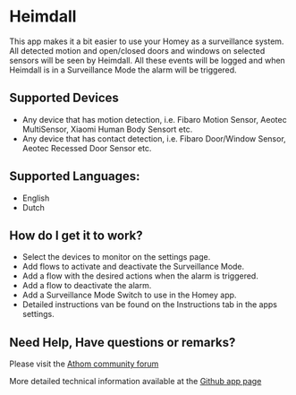 # Heimdall

This app makes it a bit easier to use your Homey as a surveillance system.
All detected motion and open/closed doors and windows on selected sensors will be seen by Heimdall. All these events will be logged and when Heimdall is in a Surveillance Mode the alarm will be triggered.

## Supported Devices
* Any device that has motion detection, i.e. Fibaro Motion Sensor, Aeotec MultiSensor, Xiaomi Human Body Sensort etc.
* Any device that has contact detection, i.e. Fibaro Door/Window Sensor, Aeotec Recessed Door Sensor etc.

## Supported Languages:
* English
* Dutch

## How do I get it to work?
* Select the devices to monitor on the settings page. 
* Add flows to activate and deactivate the Surveillance Mode.
* Add a flow with the desired actions when the alarm is triggered.
* Add a flow to deactivate the alarm.
* Add a Surveillance Mode Switch to use in the Homey app.
* Detailed instructions van be found on the Instructions tab in the apps settings.

## Need Help, Have questions or remarks?

Please visit the [Athom community forum](https://forum.athom.com)

More detailed technical information available at the [Github app page](https://github.com/daneedk/com.uc.heimdall)